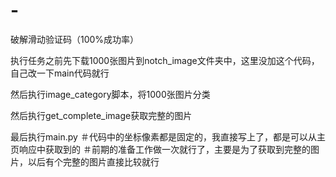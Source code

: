 # -
破解滑动验证码（100%成功率）

执行任务之前先下载1000张图片到notch_image文件夹中，这里没加这个代码，自己改一下main代码就行

然后执行image_category脚本，将1000张图片分类

然后执行get_complete_image获取完整的图片

最后执行main.py
＃代码中的坐标像素都是固定的，我直接写上了，都是可以从主页响应中获取到的
＃前期的准备工作做一次就行了，主要是为了获取到完整的图片，以后有个完整的图片直接比较就行
